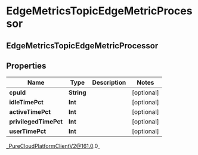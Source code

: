 # EdgeMetricsTopicEdgeMetricProcessor

## EdgeMetricsTopicEdgeMetricProcessor

## Properties

|Name | Type | Description | Notes|
|------------ | ------------- | ------------- | -------------|
| **cpuId** | **String** |  | [optional] |
| **idleTimePct** | **Int** |  | [optional] |
| **activeTimePct** | **Int** |  | [optional] |
| **privilegedTimePct** | **Int** |  | [optional] |
| **userTimePct** | **Int** |  | [optional] |



_PureCloudPlatformClientV2@161.0.0_

